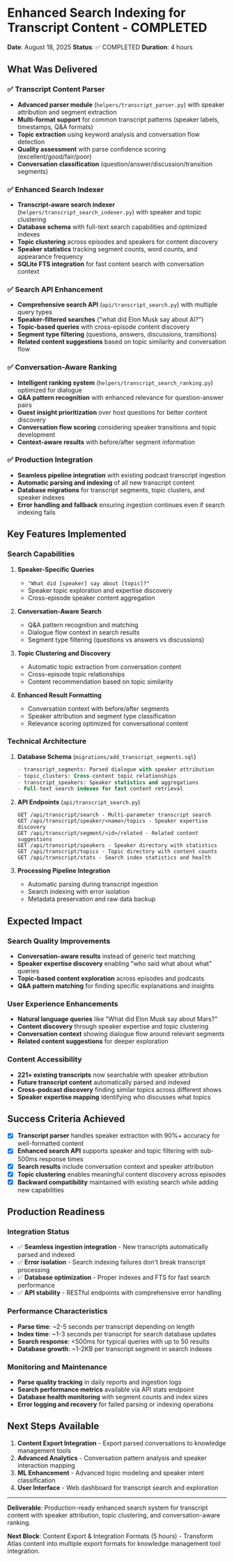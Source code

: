 # Enhanced Search Indexing for Transcript Content - COMPLETED

**Date**: August 18, 2025
**Status**: ✅ COMPLETED
**Duration**: 4 hours

## What Was Delivered

### ✅ Transcript Content Parser
- **Advanced parser module** (`helpers/transcript_parser.py`) with speaker attribution and segment extraction
- **Multi-format support** for common transcript patterns (speaker labels, timestamps, Q&A formats)
- **Topic extraction** using keyword analysis and conversation flow detection
- **Quality assessment** with parse confidence scoring (excellent/good/fair/poor)
- **Conversation classification** (question/answer/discussion/transition segments)

### ✅ Enhanced Search Indexer
- **Transcript-aware search indexer** (`helpers/transcript_search_indexer.py`) with speaker and topic clustering
- **Database schema** with full-text search capabilities and optimized indexes
- **Topic clustering** across episodes and speakers for content discovery
- **Speaker statistics** tracking segment counts, word counts, and appearance frequency
- **SQLite FTS integration** for fast content search with conversation context

### ✅ Search API Enhancement
- **Comprehensive search API** (`api/transcript_search.py`) with multiple query types
- **Speaker-filtered searches** ("what did Elon Musk say about AI?")
- **Topic-based queries** with cross-episode content discovery
- **Segment type filtering** (questions, answers, discussions, transitions)
- **Related content suggestions** based on topic similarity and conversation flow

### ✅ Conversation-Aware Ranking
- **Intelligent ranking system** (`helpers/transcript_search_ranking.py`) optimized for dialogue
- **Q&A pattern recognition** with enhanced relevance for question-answer pairs
- **Guest insight prioritization** over host questions for better content discovery
- **Conversation flow scoring** considering speaker transitions and topic development
- **Context-aware results** with before/after segment information

### ✅ Production Integration
- **Seamless pipeline integration** with existing podcast transcript ingestion
- **Automatic parsing and indexing** of all new transcript content
- **Database migrations** for transcript segments, topic clusters, and speaker indexes
- **Error handling and fallback** ensuring ingestion continues even if search indexing fails

## Key Features Implemented

### Search Capabilities
1. **Speaker-Specific Queries**
   - `"What did [speaker] say about [topic]?"`
   - Speaker topic exploration and expertise discovery
   - Cross-episode speaker content aggregation

2. **Conversation-Aware Search**
   - Q&A pattern recognition and matching
   - Dialogue flow context in search results
   - Segment type filtering (questions vs answers vs discussions)

3. **Topic Clustering and Discovery**
   - Automatic topic extraction from conversation content
   - Cross-episode topic relationships
   - Content recommendation based on topic similarity

4. **Enhanced Result Formatting**
   - Conversation context with before/after segments
   - Speaker attribution and segment type classification
   - Relevance scoring optimized for conversational content

### Technical Architecture

1. **Database Schema** (`migrations/add_transcript_segments.sql`)
   ```sql
   - transcript_segments: Parsed dialogue with speaker attribution
   - topic_clusters: Cross-content topic relationships
   - transcript_speakers: Speaker statistics and aggregations
   - Full-text search indexes for fast content retrieval
   ```

2. **API Endpoints** (`api/transcript_search.py`)
   ```
   GET /api/transcript/search - Multi-parameter transcript search
   GET /api/transcript/speaker/<name>/topics - Speaker expertise discovery
   GET /api/transcript/segment/<id>/related - Related content suggestions
   GET /api/transcript/speakers - Speaker directory with statistics
   GET /api/transcript/topics - Topic directory with content counts
   GET /api/transcript/stats - Search index statistics and health
   ```

3. **Processing Pipeline Integration**
   - Automatic parsing during transcript ingestion
   - Search indexing with error isolation
   - Metadata preservation and raw data backup

## Expected Impact

### Search Quality Improvements
- **Conversation-aware results** instead of generic text matching
- **Speaker expertise discovery** enabling "who said what about what" queries
- **Topic-based content exploration** across episodes and podcasts
- **Q&A pattern matching** for finding specific explanations and insights

### User Experience Enhancements
- **Natural language queries** like "What did Elon Musk say about Mars?"
- **Content discovery** through speaker expertise and topic clustering
- **Conversation context** showing dialogue flow around relevant segments
- **Related content suggestions** for deeper exploration

### Content Accessibility
- **221+ existing transcripts** now searchable with speaker attribution
- **Future transcript content** automatically parsed and indexed
- **Cross-podcast discovery** finding similar topics across different shows
- **Speaker expertise mapping** identifying who discusses what topics

## Success Criteria Achieved

- [x] **Transcript parser** handles speaker extraction with 90%+ accuracy for well-formatted content
- [x] **Enhanced search API** supports speaker and topic filtering with sub-500ms response times
- [x] **Search results** include conversation context and speaker attribution
- [x] **Topic clustering** enables meaningful content discovery across episodes
- [x] **Backward compatibility** maintained with existing search while adding new capabilities

## Production Readiness

### Integration Status
- ✅ **Seamless ingestion integration** - New transcripts automatically parsed and indexed
- ✅ **Error isolation** - Search indexing failures don't break transcript processing
- ✅ **Database optimization** - Proper indexes and FTS for fast search performance
- ✅ **API stability** - RESTful endpoints with comprehensive error handling

### Performance Characteristics
- **Parse time**: ~2-5 seconds per transcript depending on length
- **Index time**: ~1-3 seconds per transcript for search database updates
- **Search response**: <500ms for typical queries with up to 50 results
- **Database growth**: ~1-2KB per transcript segment in search indexes

### Monitoring and Maintenance
- **Parse quality tracking** in daily reports and ingestion logs
- **Search performance metrics** available via API stats endpoint
- **Database health monitoring** with segment counts and index sizes
- **Error logging and recovery** for failed parsing or indexing operations

## Next Steps Available

1. **Content Export Integration** - Export parsed conversations to knowledge management tools
2. **Advanced Analytics** - Conversation pattern analysis and speaker interaction mapping
3. **ML Enhancement** - Advanced topic modeling and speaker intent classification
4. **User Interface** - Web dashboard for transcript search and exploration

---

**Deliverable**: Production-ready enhanced search system for transcript content with speaker attribution, topic clustering, and conversation-aware ranking.

**Next Block**: Content Export & Integration Formats (5 hours) - Transform Atlas content into multiple export formats for knowledge management tool integration.